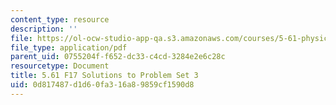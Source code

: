 ```yaml
---
content_type: resource
description: ''
file: https://ol-ocw-studio-app-qa.s3.amazonaws.com/courses/5-61-physical-chemistry-fall-2017/0d817487d1d60fa316a89859cf1590d8_MIT5_61F17_pset3_soln.pdf
file_type: application/pdf
parent_uid: 0755204f-f652-dc33-c4cd-3284e2e6c28c
resourcetype: Document
title: 5.61 F17 Solutions to Problem Set 3
uid: 0d817487-d1d6-0fa3-16a8-9859cf1590d8
---
```

